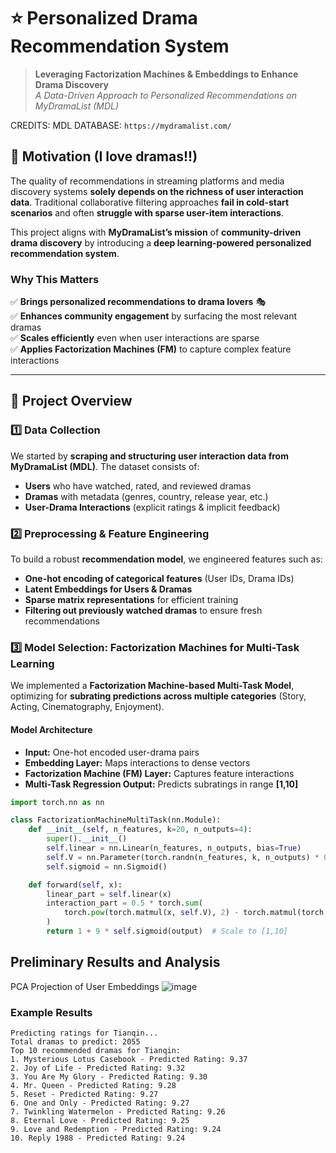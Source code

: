 # ⭐️ Personalized Drama Recommendation System
> **Leveraging Factorization Machines & Embeddings to Enhance Drama Discovery**  
> *A Data-Driven Approach to Personalized Recommendations on MyDramaList (MDL)*  

CREDITS: MDL DATABASE: ```https://mydramalist.com/```

## 💭 Motivation (I love dramas!!)
The quality of recommendations in streaming platforms and media discovery systems **solely depends on the richness of user interaction data**. Traditional collaborative filtering approaches **fail in cold-start scenarios** and often **struggle with sparse user-item interactions**.  

This project aligns with **MyDramaList’s mission** of **community-driven drama discovery** by introducing a **deep learning-powered personalized recommendation system**.

### **Why This Matters**
✅ **Brings personalized recommendations to drama lovers** 🎭  
✅ **Enhances community engagement** by surfacing the most relevant dramas  
✅ **Scales efficiently** even when user interactions are sparse  
✅ **Applies Factorization Machines (FM)** to capture complex feature interactions  

---

## 📍 Project Overview
### 1️⃣ Data Collection
We started by **scraping and structuring user interaction data from MyDramaList (MDL)**. The dataset consists of:
- **Users** who have watched, rated, and reviewed dramas  
- **Dramas** with metadata (genres, country, release year, etc.)  
- **User-Drama Interactions** (explicit ratings & implicit feedback)  

### 2️⃣ Preprocessing & Feature Engineering
To build a robust **recommendation model**, we engineered features such as:
- **One-hot encoding of categorical features** (User IDs, Drama IDs)  
- **Latent Embeddings for Users & Dramas**  
- **Sparse matrix representations** for efficient training  
- **Filtering out previously watched dramas** to ensure fresh recommendations  

### 3️⃣ Model Selection: Factorization Machines for Multi-Task Learning
We implemented a **Factorization Machine-based Multi-Task Model**, optimizing for **subrating predictions across multiple categories** (Story, Acting, Cinematography, Enjoyment).  

#### **Model Architecture**
- **Input:** One-hot encoded user-drama pairs  
- **Embedding Layer:** Maps interactions to dense vectors  
- **Factorization Machine (FM) Layer:** Captures feature interactions  
- **Multi-Task Regression Output:** Predicts subratings in range **[1,10]**  

```python
import torch.nn as nn

class FactorizationMachineMultiTask(nn.Module):
    def __init__(self, n_features, k=20, n_outputs=4):
        super().__init__()
        self.linear = nn.Linear(n_features, n_outputs, bias=True)
        self.V = nn.Parameter(torch.randn(n_features, k, n_outputs) * 0.01)
        self.sigmoid = nn.Sigmoid()

    def forward(self, x):
        linear_part = self.linear(x)
        interaction_part = 0.5 * torch.sum(
            torch.pow(torch.matmul(x, self.V), 2) - torch.matmul(torch.pow(x, 2), torch.pow(self.V, 2)), dim=1
        )
        return 1 + 9 * self.sigmoid(output)  # Scale to [1,10]
```

## Preliminary Results and Analysis
PCA Projection of User Embeddings 
![image](https://github.com/user-attachments/assets/67fc63ce-07ba-46f0-876a-0f54fa2f8f9e)

### Example Results 
```
Predicting ratings for Tianqin...
Total dramas to predict: 2055
Top 10 recommended dramas for Tianqin:
1. Mysterious Lotus Casebook - Predicted Rating: 9.37
2. Joy of Life - Predicted Rating: 9.32
3. You Are My Glory - Predicted Rating: 9.30
4. Mr. Queen - Predicted Rating: 9.28
5. Reset - Predicted Rating: 9.27
6. One and Only - Predicted Rating: 9.27
7. Twinkling Watermelon - Predicted Rating: 9.26
8. Eternal Love - Predicted Rating: 9.25
9. Love and Redemption - Predicted Rating: 9.24
10. Reply 1988 - Predicted Rating: 9.24
```


